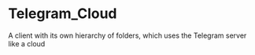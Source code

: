# Telegram_Cloud
A client with its own hierarchy of folders, which uses the Telegram server like a cloud
